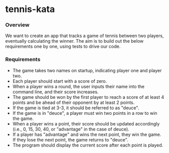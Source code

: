 # tennis-kata

### Overview

We want to create an app that tracks a game of tennis between two players, eventually calculating the winner. The aim is to build out the below requirements one by one, using tests to drive our code.

### Requirements

- The game takes two names on startup, indicating player one and player two.
- Each player should start with a score of zero.
- When a player wins a round, the user inputs their name into the command line, and their score increases.
- The game should be won by the first player to reach a score of at least 4 points and be ahead of their opponent by at least 2 points.
- If the game is tied at 3-3, it should be referred to as "deuce".
- If the game is in "deuce", a player must win two points in a row to win the game.
- When a player wins a point, their score should be updated accordingly (i.e., 0, 15, 30, 40, or "advantage" in the case of deuce).
- If a player has "advantage" and wins the next point, they win the game. If they lose the next point, the game returns to "deuce".
- The program should display the current score after each point is played.
